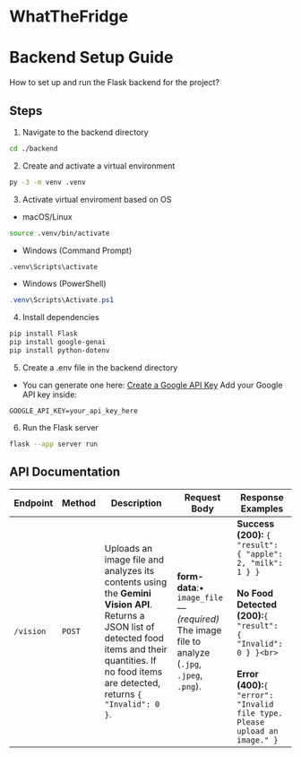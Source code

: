 # WhatTheFridge 

# Backend Setup Guide

How to set up and run the Flask backend for the project?

## Steps

1. Navigate to the backend directory
```bash
cd ./backend
```

2. Create and activate a virtual environment
```bash
py -3 -m venv .venv
```
3. Activate virtual enviroment based on OS
- macOS/Linux
```bash
source .venv/bin/activate
```
- Windows (Command Prompt)
```cmd
.venv\Scripts\activate
```

- Windows (PowerShell)
```powershell
.venv\Scripts\Activate.ps1
```

4. Install dependencies
```bash
pip install Flask
pip install google-genai
pip install python-dotenv
```
5. Create a .env file in the backend directory
- You can generate one here: [Create a Google API Key](https://aistudio.google.com/api-keys)
Add your Google API key inside:
```env
GOOGLE_API_KEY=your_api_key_here
```

6. Run the Flask server
```bash
flask --app server run
```

## API Documentation

| **Endpoint** | **Method** | **Description** | **Request Body** | **Response Examples** |
|---------------|-------------|------------------|------------------|------------------------|
| `/vision` | `POST` | Uploads an image file and analyzes its contents using the **Gemini Vision API**. Returns a JSON list of detected food items and their quantities. If no food items are detected, returns `{ "Invalid": 0 }`. | **form-data**:• `image_file` — *(required)* The image file to analyze (`.jpg`, `.jpeg`, `.png`). | **Success (200):** ```{ "result": { "apple": 2, "milk": 1 } }```<br><br>**No Food Detected (200):**```{ "result": { "Invalid": 0 } }<br>```<br><br>**Error (400):**```{ "error": "Invalid file type. Please upload an image." }``` |


